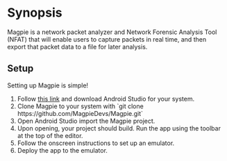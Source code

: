 # Synopsis
Magpie is a network packet analyzer and Network Forensic Analysis Tool (NFAT) that will enable users to capture packets in real time, and then export that packet data to a file for later analysis.

## Setup
Setting up Magpie is simple!
<ol>
<li>Follow <a href="https://developer.android.com/studio/index.html">this link</a> and download Android Studio for your system.</li>
<li>Clone Magpie to your system with `git clone https://github.com/MagpieDevs/Magpie.git`</li>
<li>Open Android Studio import the Magpie project.</li>
<li>Upon opening, your project should build. Run the app using the toolbar at the top of the editor.</li>
<li>Follow the onscreen instructions to set up an emulator.</li>
<li>Deploy the app to the emulator.</li>
</ol>
